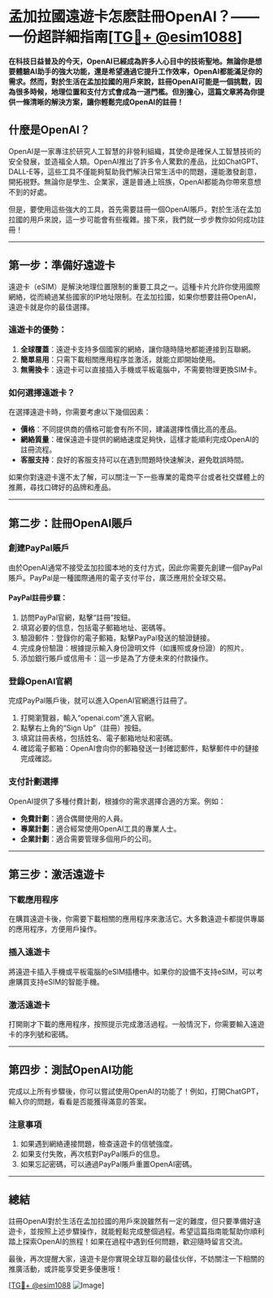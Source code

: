 # 孟加拉國遠遊卡怎麽註冊OpenAI？——一份超詳細指南[[TG💪+ @esim1088](https://t.me/s/esim1088)]

**在科技日益普及的今天，OpenAI已經成為許多人心目中的技術聖地。無論你是想要體驗AI助手的強大功能，還是希望通過它提升工作效率，OpenAI都能滿足你的需求。然而，對於生活在孟加拉國的用戶來說，註冊OpenAI可能是一個挑戰，因為很多時候，地理位置和支付方式會成為一道門檻。但別擔心，這篇文章將為你提供一條清晰的解決方案，讓你輕鬆完成OpenAI的註冊！**

## 什麼是OpenAI？

OpenAI是一家專注於研究人工智慧的非營利組織，其使命是確保人工智慧技術的安全發展，並造福全人類。OpenAI推出了許多令人驚歎的產品，比如ChatGPT、DALL-E等，這些工具不僅能夠幫助我們解決日常生活中的問題，還能激發創意，開拓視野。無論你是學生、企業家，還是普通上班族，OpenAI都能為你帶來意想不到的好處。

但是，要使用這些強大的工具，首先需要註冊一個OpenAI賬戶。對於生活在孟加拉國的用戶來說，這一步可能會有些複雜。接下來，我們就一步步教你如何成功註冊！

---

## 第一步：準備好遠遊卡

遠遊卡（eSIM）是解決地理位置限制的重要工具之一。這種卡片允許你使用國際網絡，從而繞過某些國家的IP地址限制。在孟加拉國，如果你想要註冊OpenAI，遠遊卡就是你的最佳選擇。

### 遠遊卡的優勢：
1. **全球覆蓋**：遠遊卡支持多個國家的網絡，讓你隨時隨地都能連接到互聯網。
2. **簡單易用**：只需下載相關應用程序並激活，就能立即開始使用。
3. **無需換卡**：遠遊卡可以直接插入手機或平板電腦中，不需要物理更換SIM卡。

### 如何選擇遠遊卡？
在選擇遠遊卡時，你需要考慮以下幾個因素：
- **價格**：不同提供商的價格可能會有所不同，建議選擇性價比高的產品。
- **網絡質量**：確保遠遊卡提供的網絡速度足夠快，這樣才能順利完成OpenAI的註冊流程。
- **客服支持**：良好的客服支持可以在遇到問題時快速解決，避免耽誤時間。

如果你對遠遊卡還不太了解，可以關注一下一些專業的電商平台或者社交媒體上的推薦，尋找口碑好的品牌和產品。

---

## 第二步：註冊OpenAI賬戶

### 創建PayPal賬戶
由於OpenAI通常不接受孟加拉國本地的支付方式，因此你需要先創建一個PayPal賬戶。PayPal是一種國際通用的電子支付平台，廣泛應用於全球交易。

#### PayPal註冊步驟：
1. 訪問PayPal官網，點擊“註冊”按鈕。
2. 填寫必要的信息，包括電子郵箱地址、密碼等。
3. 驗證郵件：登錄你的電子郵箱，點擊PayPal發送的驗證鏈接。
4. 完成身份驗證：根據提示輸入身份證明文件（如護照或身份證）的照片。
5. 添加銀行賬戶或信用卡：這一步是為了方便未來的付款操作。

### 登錄OpenAI官網
完成PayPal賬戶後，就可以進入OpenAI官網進行註冊了。

1. 打開瀏覽器，輸入“openai.com”進入官網。
2. 點擊右上角的“Sign Up”（註冊）按鈕。
3. 填寫註冊表格，包括姓名、電子郵箱地址和密碼。
4. 確認電子郵箱：OpenAI會向你的郵箱發送一封確認郵件，點擊郵件中的鏈接完成確認。

### 支付計劃選擇
OpenAI提供了多種付費計劃，根據你的需求選擇合適的方案。例如：
- **免費計劃**：適合偶爾使用的人員。
- **專業計劃**：適合經常使用OpenAI工具的專業人士。
- **企業計劃**：適合需要管理多個用戶的公司。

---

## 第三步：激活遠遊卡

### 下載應用程序
在購買遠遊卡後，你需要下載相關的應用程序來激活它。大多數遠遊卡都提供專屬的應用程序，方便用戶操作。

### 插入遠遊卡
將遠遊卡插入手機或平板電腦的eSIM插槽中。如果你的設備不支持eSIM，可以考慮購買支持eSIM的智能手機。

### 激活遠遊卡
打開剛才下載的應用程序，按照提示完成激活過程。一般情況下，你需要輸入遠遊卡的序列號和密碼。

---

## 第四步：測試OpenAI功能

完成以上所有步驟後，你可以嘗試使用OpenAI的功能了！例如，打開ChatGPT，輸入你的問題，看看是否能獲得滿意的答案。

### 注意事項
1. 如果遇到網絡連接問題，檢查遠遊卡的信號強度。
2. 如果支付失敗，再次核對PayPal賬戶的信息。
3. 如果忘記密碼，可以通過PayPal賬戶重置OpenAI密碼。

---

## 總結

註冊OpenAI對於生活在孟加拉國的用戶來說雖然有一定的難度，但只要準備好遠遊卡，並按照上述步驟操作，就能輕鬆完成整個過程。希望這篇指南能幫助你順利踏上探索OpenAI的旅程！如果在過程中遇到任何問題，歡迎隨時留言交流。

最後，再次提醒大家，遠遊卡是你實現全球互聯的最佳伙伴，不妨關注一下相關的推廣活動，或許能享受更多優惠哦！

[[TG💪+ @esim1088](https://t.me/s/esim1088) ![Image](https://i.postimg.cc/4NQfJmqS/Snipaste-2025-05-13-00-14-12.png)]